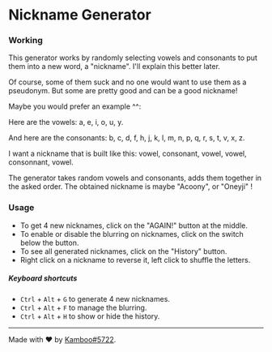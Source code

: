 # Nickname Generator

### Working


This generator works by randomly selecting vowels and consonants to put them into a new word, a "nickname". I'll explain this better later.

Of course, some of them suck and no one would want to use them as a pseudonym. But some are pretty good and can be a good nickname!

Maybe you would prefer an example ^^:

Here are the vowels: a, e, i, o, u, y.

And here are the consonants: b, c, d, f, h, j, k, l, m, n, p, q, r, s, t, v, x, z.

I want a nickname that is built like this: vowel, consonant, vowel, vowel, consonnant, vowel.


The generator takes random vowels and consonants, adds them together in the asked order. The obtained nickname is maybe "Acoony", or "Oneyji" !


### Usage

* To get 4 new nicknames, click on the "AGAIN!" button at the middle.
* To enable or disable the blurring on nicknames, click on the switch below the button.
* To see all generated nicknames, click on the "History" button.
* Right click on a nickname to reverse it, left click to shuffle the letters.

##### Keyboard shortcuts

* `Ctrl` + `Alt` + `G` to generate 4 new nicknames.
* `Ctrl` + `Alt` + `F` to manage the blurring.
* `Ctrl` + `Alt` + `H` to show or hide the history.


--------------------------------------------------
Made with ❤️ by [Kamboo#5722](https://ajbot.xyz).
